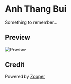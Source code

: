 # Anh Thang Bui
Something to remember...

## Preview
![Preview](https://anhthang.org/preview.png)

## Credit
Powered by [Zooper](https://zooper.pages.dev)
